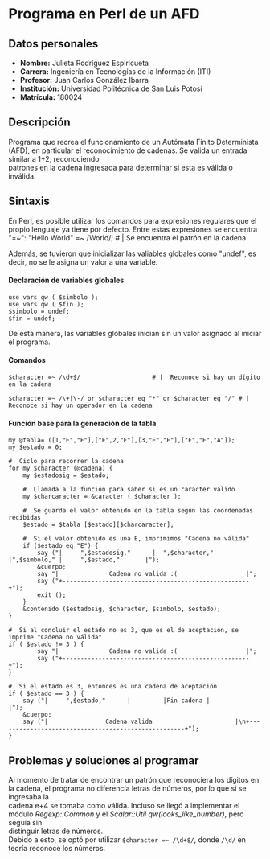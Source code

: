 # Programa en Perl de un AFD
## Datos personales
- **Nombre:**       Julieta Rodríguez Espiricueta  
- **Carrera:**      Ingeniería en Tecnologías de la Información (ITI)  
- **Profesor:**     Juan Carlos González Ibarra  
- **Institución:**	Universidad Politécnica de San Luis Potosí  
- **Matrícula:**    180024


## Descripción
Programa que recrea el funcionamiento de un Autómata Finito Determinista (AFD), en particular el reconocimiento de cadenas. Se valida un entrada similar a 1+2, reconociendo  
patrones en la cadena ingresada para determinar si esta es válida o inválida.  


## Sintaxis
En Perl, es posible utilizar los comandos para expresiones regulares que el propio lenguaje ya tiene por defecto. Entre estas expresiones se encuentra "=~":
    "Hello World" =~ /World/;		# |  Se encuentra el patrón en la cadena  

Además, se tuvieron que inicializar las valiables globales como "undef", es decir, no se le asigna un valor a una variable.

#### Declaración de variables globales
    use vars qw ( $simbolo );
    use vars qw ( $fin );
    $simbolo = undef;
    $fin = undef;
De esta manera, las variables globales inician sin un valor asignado al iniciar el programa.

#### Comandos
    $character =~ /\d+$/					# |  Reconoce si hay un dígito en la cadena
    
    $character =~ /\+|\-/ or $character eq "*" or $character eq "/"	# |  Reconoce si hay un operador en la cadena

#### Función base para la generación de la tabla
```
my @tabla= ([1,"E","E"],["E",2,"E"],[3,"E","E"],["E","E","A"]);
my $estado = 0;

#  Ciclo para recorrer la cadena
for my $character (@cadena) {
	my $estadosig = $estado;
	
	#  Llamada a la función para saber si es un caracter válido
	my $charcaracter = &caracter ( $character );
	
	#  Se guarda el valor obtenido en la tabla según las coordenadas recibidas
	$estado = $tabla [$estado][$charcaracter];
	
	#  Si el valor obtenido es una E, imprimimos "Cadena no válida"
	if ($estado eq "E") {
		say ("|     ",$estadosig,"      |  ",$character,"    |",$simbolo," |     ",$estado,"       |");
		&cuerpo;
		say "|              Cadena no valida :(                   |";
		say ("+----------------------------------------------------+");
		exit ();
	}
	&contenido ($estadosig, $character, $simbolo, $estado);
}

#  Si al concluir el estado no es 3, que es el de aceptación, se imprime "Cadena no válida"    
if ( $estado != 3 ) {
        say "|              Cadena no valida :(                   |";
        say ("+----------------------------------------------------+");
}

#  Si el estado es 3, entonces es una cadena de aceptación
if ( $estado == 3 ) {
    say ("|     ",$estado,"      |         |Fin cadena |               |");
    &cuerpo;
    say ("|                Cadena valida                       |\n+----------------------------------------------------+");
}
```


## Problemas y soluciones al programar  
Al momento de tratar de encontrar un patrón que reconociera los dígitos en la cadena, el programa no diferencía letras de números, por lo que si se ingresaba la  
cadena e+4 se tomaba como válida. Incluso se llegó a implementar el módulo *Regexp::Common* y el *Scalar::Util qw(looks_like_number)*, pero seguía sin  
distinguir letras de números.  
Debido a esto, se optó por utilizar `$character =~ /\d+$/`, donde `/\d/` en teoría reconoce los números.  
